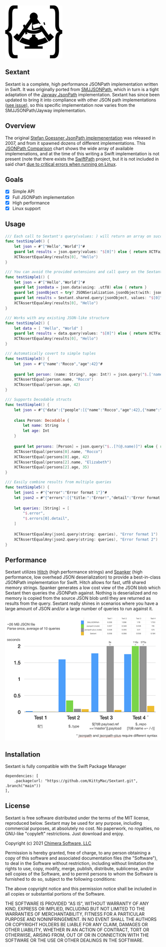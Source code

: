 ![](meta/icon.png)

## Sextant

Sextant is a complete, high performance JSONPath implementation written in Swift. It was originally ported from [SMJJSONPath](https://github.com/javerous/SMJJSONPath), which in turn is a tight adaptation of the [Jayway JsonPath](https://github.com/json-path/JsonPath) implementation. Sextant has since been updated to bring it into compliance with other JSON path implementations ([see issue](https://github.com/javerous/SMJJSONPath/issues/6)), so this specific implementation now varies from the SMJJSONPath/Jayway implementation.

## Overview

The original [Stefan Goessner JsonPath implemenentation](https://goessner.net/articles/JsonPath/) was released in 2007, and from it spawned dozens of different implementations. This [JSONPath Comparison](https://cburgmer.github.io/json-path-comparison/) chart shows the wide array of available implemenations, and at the time of this writing a Swift implementation is not present (note that there exists the [SwiftPath](https://github.com/g-mark/SwiftPath) project, but it is not included in said chart [due to critical errors when running on Linux](https://github.com/g-mark/SwiftPath/issues/15).

## Goals

- [x] Simple API
- [x] Full JSONPath implementation
- [x] High performance
- [x] Linux support

## Usage


```swift
/// Each call to Sextant's query(values: ) will return an array on success and nil on failure
func testSimple0() {
    let json = #"["Hello","World"]"#
    guard let results = json.query(values: "$[0]") else { return XCTFail() }
    XCTAssertEqualAny(results[0], "Hello")
}
```

```swift
/// You can avoid the provided extensions and call query on the Sextant singleton directly
func testSimple1() {
    let json = #"["Hello","World"]"#
    guard let jsonData = json.data(using: .utf8) else { return }
    guard let jsonObject = try? JSONSerialization.jsonObject(with: jsonData, options: []) else { return }
    guard let results = Sextant.shared.query(jsonObject, values: "$[0]") else { return XCTFail() }
    XCTAssertEqualAny(results[0], "Hello")
}
```

```swift
/// Works with any existing JSON-like structure
func testSimple2() {
    let data = [ "Hello", "World" ]
    guard let results = data.query(values: "$[0]") else { return XCTFail() }
    XCTAssertEqualAny(results[0], "Hello")
}
```

```swift
/// Automatically covert to simple tuples
func testSimple3() {
    let json = #"{"name":"Rocco","age":42}"#
    
    guard let person: (name: String?, age: Int?) = json.query("$.['name','age']") else { return XCTFail() }
    XCTAssertEqual(person.name, "Rocco")
    XCTAssertEqual(person.age, 42)
}
```

```swift
/// Supports Decodable structs
func testSimple4() {
    let json = #"{"data":{"people":[{"name":"Rocco","age":42},{"name":"John","age":12},{"name":"Elizabeth","age":35},{"name":"Victoria","age":85}]}}"#
    
    class Person: Decodable {
        let name: String
        let age: Int
    }
    
    guard let persons: [Person] = json.query("$..[?(@.name)]") else { return XCTFail() }
    XCTAssertEqual(persons[0].name, "Rocco")
    XCTAssertEqual(persons[0].age, 42)
    XCTAssertEqual(persons[2].name, "Elizabeth")
    XCTAssertEqual(persons[2].age, 35)
}
```

```swift
/// Easily combine results from multiple queries
func testSimple5() {
    let json1 = #"{"error":"Error format 1"}"#
    let json2 = #"{"errors":[{"title:":"Error!","detail":"Error format 2"}]}"#
            
    let queries: [String] = [
        "$.error",
        "$.errors[0].detail",
    ]
    
    XCTAssertEqualAny(json1.query(string: queries), "Error format 1")
    XCTAssertEqualAny(json2.query(string: queries), "Error format 2")
}
```

## Performance

Sextant utilizes [Hitch](https://github.com/KittyMac/Hitch) (high performance strings) and [Spanker](https://github.com/KittyMac/Spanker) (high performance, low overhead JSON deserialization) to provide a best-in-class JSONPath implementation for Swift. Hitch allows for fast, utf8 shared memory strings. Spanker generates a low cost view of the JSON blob which Sextant then queries the JSONPath against. Nothing is deserialized and no memory is copied from the source JSON blob until they are returned as results from the query. Sextant really shines in scenarios where you have a large amount of JSON and/or a large number of queries to run against it.

![](meta/chart.png)

## Installation

Sextant is fully compatible with the Swift Package Manager

```
dependencies: [
    .package(url: "https://github.com/KittyMac/Sextant.git", .branch("main"))
],
```

## License

Sextant is free software distributed under the terms of the MIT license, reproduced below. Sextant may be used for any purpose, including commercial purposes, at absolutely no cost. No paperwork, no royalties, no GNU-like "copyleft" restrictions. Just download and enjoy.

Copyright (c) 2021 [Chimera Software, LLC](http://www.chimerasw.com)

Permission is hereby granted, free of charge, to any person obtaining a copy of this software and associated documentation files (the "Software"), to deal in the Software without restriction, including without limitation the rights to use, copy, modify, merge, publish, distribute, sublicense, and/or sell copies of the Software, and to permit persons to whom the Software is furnished to do so, subject to the following conditions:

The above copyright notice and this permission notice shall be included in all copies or substantial portions of the Software.

THE SOFTWARE IS PROVIDED "AS IS", WITHOUT WARRANTY OF ANY KIND, EXPRESS OR IMPLIED, INCLUDING BUT NOT LIMITED TO THE WARRANTIES OF MERCHANTABILITY, FITNESS FOR A PARTICULAR PURPOSE AND NONINFRINGEMENT. IN NO EVENT SHALL THE AUTHORS OR COPYRIGHT HOLDERS BE LIABLE FOR ANY CLAIM, DAMAGES OR OTHER LIABILITY, WHETHER IN AN ACTION OF CONTRACT, TORT OR OTHERWISE, ARISING FROM, OUT OF OR IN CONNECTION WITH THE SOFTWARE OR THE USE OR OTHER DEALINGS IN THE SOFTWARE.
